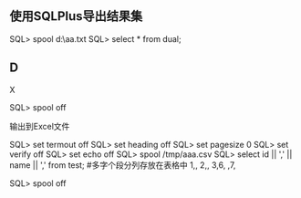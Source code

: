 ## 使用SQLPlus导出结果集


SQL> spool d:\aa.txt
SQL> select * from dual;

D
-
X

SQL> spool off

输出到Excel文件

SQL> set termout off
SQL> set heading off
SQL> set pagesize 0
SQL> set verify off
SQL> set echo off
SQL> spool /tmp/aaa.csv
SQL> select id || ',' || name || ',' from test;   #多字个段分列存放在表格中
1,,
2,,
3,6,
,7,

SQL> spool off